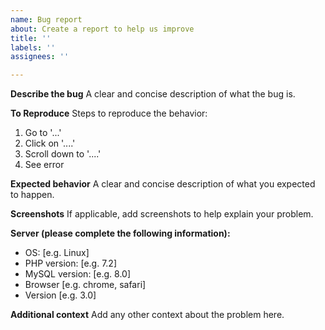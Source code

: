 ```yaml
---
name: Bug report
about: Create a report to help us improve
title: ''
labels: ''
assignees: ''

---
```


**Describe the bug**
A clear and concise description of what the bug is.

**To Reproduce**
Steps to reproduce the behavior:
1. Go to '...'
2. Click on '....'
3. Scroll down to '....'
4. See error

**Expected behavior**
A clear and concise description of what you expected to happen.

**Screenshots**
If applicable, add screenshots to help explain your problem.

**Server (please complete the following information):**
 - OS: [e.g. Linux]
 - PHP version: [e.g. 7.2]
 - MySQL version: [e.g. 8.0]
 - Browser [e.g. chrome, safari]
 - Version [e.g. 3.0]


**Additional context**
Add any other context about the problem here.
